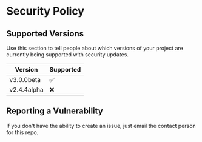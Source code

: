 # Security Policy

## Supported Versions

Use this section to tell people about which versions of your project are
currently being supported with security updates.

| Version        | Supported          |
| -------        | ------------------ |
| v3.0.0beta     | :white_check_mark: |
| v2.4.4alpha    | :x:                |

## Reporting a Vulnerability

If you don't have the ability to create an issue, just email the contact person for this repo.
